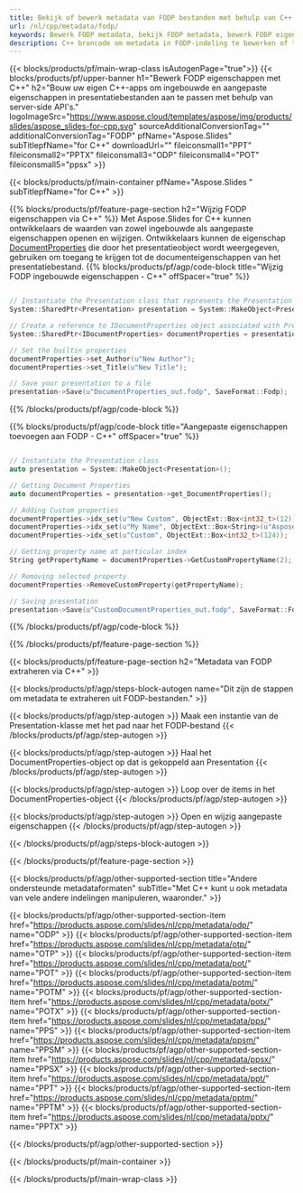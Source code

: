 ```yaml
---
title: Bekijk of bewerk metadata van FODP bestanden met behulp van C++
url: /nl/cpp/metadata/fodp/
keywords: Bewerk FODP metadata, bekijk FODP metadata, bewerk FODP eigenschappen, bekijk FODP eigenschappen
description: C++ broncode om metadata in FODP-indeling te bewerken of te bekijken.
---
```


{{< blocks/products/pf/main-wrap-class isAutogenPage="true">}}
{{< blocks/products/pf/upper-banner h1="Bewerk FODP eigenschappen met C++" h2="Bouw uw eigen C++-apps om ingebouwde en aangepaste eigenschappen in presentatiebestanden aan te passen met behulp van server-side API's." logoImageSrc="https://www.aspose.cloud/templates/aspose/img/products/slides/aspose_slides-for-cpp.svg" sourceAdditionalConversionTag="" additionalConversionTag="FODP" pfName="Aspose.Slides" subTitlepfName="for C++" downloadUrl="" fileiconsmall1="PPT" fileiconsmall2="PPTX" fileiconsmall3="ODP" fileiconsmall4="POT" fileiconsmall5="ppsx" >}}

{{< blocks/products/pf/main-container pfName="Aspose.Slides " subTitlepfName="for C++" >}}

{{% blocks/products/pf/feature-page-section  h2="Wijzig FODP eigenschappen via C++" %}}
Met Aspose.Slides for C++ kunnen ontwikkelaars de waarden van zowel ingebouwde als aangepaste eigenschappen openen en wijzigen. Ontwikkelaars kunnen de eigenschap [DocumentProperties](https://reference.aspose.com/slides/cpp/aspose.slides/documentproperties/) die door het presentatieobject wordt weergegeven, gebruiken om toegang te krijgen tot de documenteigenschappen van het presentatiebestand.
{{% blocks/products/pf/agp/code-block title="Wijzig FODP ingebouwde eigenschappen - C++" offSpacer="true" %}}

```cpp

// Instantiate the Presentation class that represents the Presentation
System::SharedPtr<Presentation> presentation = System::MakeObject<Presentation>(u"presentation.fodp");

// Create a reference to IDocumentProperties object associated with Presentation
System::SharedPtr<IDocumentProperties> documentProperties = presentation->get_DocumentProperties();

// Set the builtin properties
documentProperties->set_Author(u"New Author");
documentProperties->set_Title(u"New Title");

// Save your presentation to a file
presentation->Save(u"DocumentProperties_out.fodp", SaveFormat::Fodp);
```

{{% /blocks/products/pf/agp/code-block %}}

{{% blocks/products/pf/agp/code-block title="Aangepaste eigenschappen toevoegen aan FODP - C++" offSpacer="true" %}}

```cpp

// Instantiate the Presentation class
auto presentation = System::MakeObject<Presentation>();

// Getting Document Properties
auto documentProperties = presentation->get_DocumentProperties();

// Adding Custom properties
documentProperties->idx_set(u"New Custom", ObjectExt::Box<int32_t>(12));
documentProperties->idx_set(u"My Name", ObjectExt::Box<String>(u"Aspose Metadata Editor"));
documentProperties->idx_set(u"Custom", ObjectExt::Box<int32_t>(124));

// Getting property name at particular index
String getPropertyName = documentProperties->GetCustomPropertyName(2);

// Removing selected property
documentProperties->RemoveCustomProperty(getPropertyName);

// Saving presentation
presentation->Save(u"CustomDocumentProperties_out.fodp", SaveFormat::Fodp);
```

{{% /blocks/products/pf/agp/code-block %}}

{{% /blocks/products/pf/feature-page-section %}}

{{< blocks/products/pf/feature-page-section  h2="Metadata van FODP extraheren via C++" >}}

{{< blocks/products/pf/agp/steps-block-autogen name="Dit zijn de stappen om metadata te extraheren uit FODP-bestanden." >}}

{{< blocks/products/pf/agp/step-autogen >}}
Maak een instantie van de Presentation-klasse met het pad naar het FODP-bestand
{{< /blocks/products/pf/agp/step-autogen >}}

{{< blocks/products/pf/agp/step-autogen >}}
Haal het DocumentProperties-object op dat is gekoppeld aan Presentation
{{< /blocks/products/pf/agp/step-autogen >}}

{{< blocks/products/pf/agp/step-autogen >}}
Loop over de items in het DocumentProperties-object
{{< /blocks/products/pf/agp/step-autogen >}}

{{< blocks/products/pf/agp/step-autogen >}}
Open en wijzig aangepaste eigenschappen
{{< /blocks/products/pf/agp/step-autogen >}}

{{< /blocks/products/pf/agp/steps-block-autogen >}}

{{< /blocks/products/pf/feature-page-section >}}

{{< blocks/products/pf/agp/other-supported-section title="Andere ondersteunde metadataformaten" subTitle="Met C++ kunt u ook metadata van vele andere indelingen manipuleren, waaronder." >}}

{{< blocks/products/pf/agp/other-supported-section-item href="https://products.aspose.com/slides/nl/cpp/metadata/odp/" name="ODP" >}}
{{< blocks/products/pf/agp/other-supported-section-item href="https://products.aspose.com/slides/nl/cpp/metadata/otp/" name="OTP" >}}
{{< blocks/products/pf/agp/other-supported-section-item href="https://products.aspose.com/slides/nl/cpp/metadata/pot/" name="POT" >}}
{{< blocks/products/pf/agp/other-supported-section-item href="https://products.aspose.com/slides/nl/cpp/metadata/potm/" name="POTM" >}}
{{< blocks/products/pf/agp/other-supported-section-item href="https://products.aspose.com/slides/nl/cpp/metadata/potx/" name="POTX" >}}
{{< blocks/products/pf/agp/other-supported-section-item href="https://products.aspose.com/slides/nl/cpp/metadata/pps/" name="PPS" >}}
{{< blocks/products/pf/agp/other-supported-section-item href="https://products.aspose.com/slides/nl/cpp/metadata/ppsm/" name="PPSM" >}}
{{< blocks/products/pf/agp/other-supported-section-item href="https://products.aspose.com/slides/nl/cpp/metadata/ppsx/" name="PPSX" >}}
{{< blocks/products/pf/agp/other-supported-section-item href="https://products.aspose.com/slides/nl/cpp/metadata/ppt/" name="PPT" >}}
{{< blocks/products/pf/agp/other-supported-section-item href="https://products.aspose.com/slides/nl/cpp/metadata/pptm/" name="PPTM" >}}
{{< blocks/products/pf/agp/other-supported-section-item href="https://products.aspose.com/slides/nl/cpp/metadata/pptx/" name="PPTX" >}}


{{< /blocks/products/pf/agp/other-supported-section >}}

{{< /blocks/products/pf/main-container >}}
    
{{< /blocks/products/pf/main-wrap-class >}}